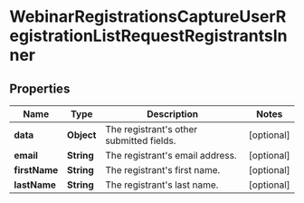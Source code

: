 

# WebinarRegistrationsCaptureUserRegistrationListRequestRegistrantsInner


## Properties

| Name | Type | Description | Notes |
|------------ | ------------- | ------------- | -------------|
|**data** | **Object** | The registrant&#39;s other submitted fields. |  [optional] |
|**email** | **String** | The registrant&#39;s email address. |  [optional] |
|**firstName** | **String** | The registrant&#39;s first name. |  [optional] |
|**lastName** | **String** | The registrant&#39;s last name. |  [optional] |



